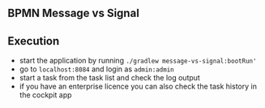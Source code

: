 ## BPMN Message vs Signal

## Execution
- start the application by running `./gradlew message-vs-signal:bootRun'`
- go to `localhost:8084` and login as `admin:admin`
- start a task from the task list and check the log output
- if you have an enterprise licence you can also check the task history in the cockpit app
